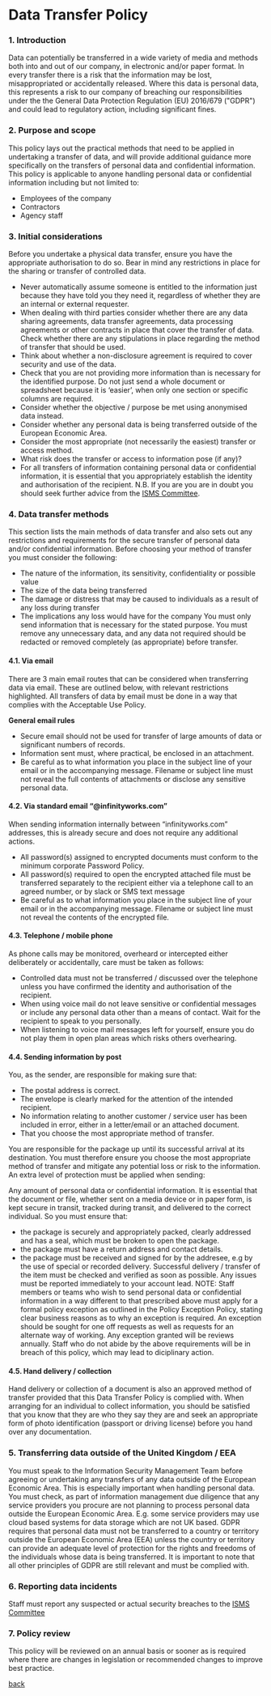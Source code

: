 # Data Transfer Policy

### 1. Introduction
Data can potentially be transferred in a wide variety of media and methods both into and out of our company, in electronic and/or paper format. In every transfer there is a risk that the information may be lost, misappropriated or accidentally released. Where this data is personal data, this represents a risk to our company of breaching our responsibilities under the the General Data Protection Regulation (EU) 2016/679 ("GDPR") and could lead to regulatory action, including significant fines.

### 2. Purpose and scope
This policy lays out the practical methods that need to be applied in undertaking a transfer of data, and will provide additional guidance more specifically on the transfers of personal data and confidential information. This policy is applicable to anyone handling personal data or confidential information including but not limited to:
- Employees of the company
- Contractors
- Agency staff

### 3. Initial considerations
Before you undertake a physical data transfer, ensure you have the appropriate authorisation to do so. Bear in mind any restrictions in place for the sharing or transfer of controlled data.

- Never automatically assume someone is entitled to the information just because they have told you they need it, regardless of whether they are an internal or external requester.
- When dealing with third parties consider whether there are any data sharing agreements, data transfer agreements, data processing agreements or other contracts in place that cover the transfer of data. Check whether there are any stipulations in place regarding the method of
transfer that should be used.
- Think about whether a non-disclosure agreement is required to cover security and use of the data.
- Check that you are not providing more information than is necessary for the identified purpose. Do not just send a whole document or spreadsheet because it is ‘easier’, when only one section or specific columns are required.
- Consider whether the objective / purpose be met using anonymised data instead.
- Consider whether any personal data is being transferred outside of the European Economic Area.
- Consider the most appropriate (not necessarily the easiest) transfer or access method.
- What risk does the transfer or access to information pose (if any)?
- For all transfers of information containing personal data or confidential information, it is essential that you appropriately establish the identity and authorisation of the recipient. N.B. If you are you are in doubt you should seek further advice from the
[ISMS Committee](../README.md#the-isms-committee).

### 4. Data transfer methods
This section lists the main methods of data transfer and also sets out any restrictions and requirements for the secure transfer of personal data and/or confidential information. Before choosing your method of transfer you must consider the following:
- The nature of the information, its sensitivity, confidentiality or possible value
- The size of the data being transferred
- The damage or distress that may be caused to individuals as a result of any loss during transfer
- The implications any loss would have for the company You must only send information that is necessary for the stated purpose. You
must remove any unnecessary data, and any data not required should be redacted or removed completely (as appropriate) before transfer. 

#### 4.1. Via email
There are 3 main email routes that can be considered when transferring data via email. These are outlined below, with relevant restrictions highlighted. All transfers of data by email must be done in a way that complies with the Acceptable Use Policy. 

**General email rules**
- Secure email should not be used for transfer of large amounts of data or significant numbers of records. 
- Information sent must, where practical, be enclosed in an attachment.
- Be careful as to what information you place in the subject line of your email or in the accompanying message. Filename or subject line must not reveal the full contents of attachments or disclose any sensitive personal data.

#### 4.2. Via standard email “@infinityworks.com”
When sending information internally between “infinityworks.com” addresses, this is already secure and does not require any additional actions.
- All password(s) assigned to encrypted documents must conform to the minimum corporate Password Policy.
- All password(s) required to open the encrypted attached file must be transferred separately to the recipient either via a telephone call to an agreed number, or by slack or SMS text message
- Be careful as to what information you place in the subject line of your email or in the accompanying message. Filename or subject line must not reveal the contents of the encrypted file.

#### 4.3. Telephone / mobile phone
As phone calls may be monitored, overheard or intercepted either deliberately or accidentally, care must be taken as follows:
- Controlled data must not be transferred / discussed over the telephone unless you have confirmed the identity and authorisation of the recipient.
- When using voice mail do not leave sensitive or confidential messages or include any personal data other than a means of contact. Wait for the recipient to speak to you personally.
- When listening to voice mail messages left for yourself, ensure you do not play them in open plan areas which risks others overhearing.

#### 4.4. Sending information by post
You, as the sender, are responsible for making sure that:
- The postal address is correct.
- The envelope is clearly marked for the attention of the intended recipient.
- No information relating to another customer / service user has been included in error, either in a letter/email or an attached document.
- That you choose the most appropriate method of transfer. 

You are responsible for the package up until its successful arrival at its destination. You must therefore ensure you choose the most appropriate method of transfer and mitigate any potential loss or risk to the information. An extra level of protection must be applied when sending:

Any amount of personal data or confidential information. It is essential that the document or file, whether sent on a media device or in paper form, is kept secure in transit, tracked during transit, and delivered to the correct individual. So you must ensure that:
- the package is securely and appropriately packed, clearly addressed and has a seal, which must be broken to open the package.
- the package must have a return address and contact details.
- the package must be received and signed for by the addresee, e.g by the use of special or recorded delivery. Successful delivery / transfer of the item must be checked and verified as soon as possible. Any issues must be reported immediately to your account lead. NOTE: Staff members or teams who wish to send personal data or confidential information in a way different to that prescribed above must apply for a formal policy exception as outlined in the Policy Exception Policy, stating clear business reasons as to why an exception is required. An exception should be sought for one off requests as well as requests for an alternate way of working. Any exception granted will be reviews annually. Staff who do not abide by the above requirements will be in breach of this policy, which may lead to diciplinary action.


#### 4.5. Hand delivery / collection
Hand delivery or collection of a document is also an approved method of transfer provided that this Data Transfer Policy is complied with. When arranging for an individual to collect information, you should be satisfied that you know that they are who they say they are and seek an appropriate form of photo identification (passport or driving license) before you hand over any documentation.

### 5. Transferring data outside of the United Kingdom / EEA
You must speak to the Information Security Management Team before agreeing or undertaking any transfers of any data outside of the European Economic Area. This is especially important when handling personal data. You must check, as part of information management due diligence that any service providers you procure are not planning to process personal data outside the European Economic Area. E.g. some service providers may use cloud based systems for data storage which are not UK based. GDPR requires that personal data must not be transferred to a country or territory outside the European Economic Area (EEA) unless the country or territory can provide an adequate level of protection for the rights and freedoms of the individuals whose data is being transferred. It is important to note that all other principles of GDPR are still
relevant and must be complied with.

### 6. Reporting data incidents
Staff must report any suspected or actual security breaches to the [ISMS Committee](../README.md#the-isms-committee)

### 7. Policy review
This policy will be reviewed on an annual basis or sooner as is required where there are changes in legislation or recommended changes to improve best practice. 

[back](../README.md#a-z-policies)
